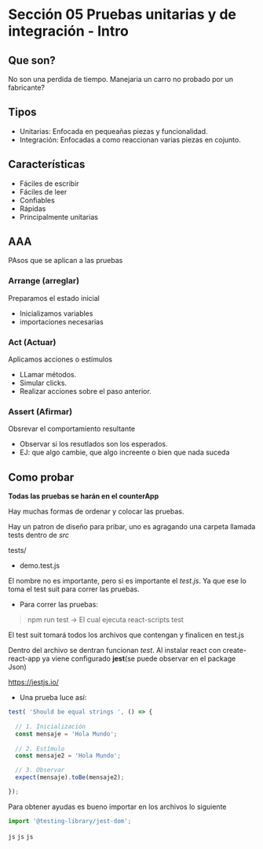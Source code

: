 # Sección 05 Pruebas unitarias y de integración - Intro

## Que son?
No son una perdida de tiempo. Manejaria un carro no probado por un fabricante?

## Tipos
- Unitarias: Enfocada en pequeañas piezas y funcionalidad.
- Integración: Enfocadas a como reaccionan varias piezas en cojunto.

## Características
- Fáciles de escribir
- Fáciles de leer
- Confiables
- Rápidas
- Principalmente unitarias

## AAA
PAsos que se aplican a las pruebas

### Arrange (arreglar)
Preparamos el estado inicial
- Inicializamos variables
- importaciones necesarias 

### Act (Actuar)
Aplicamos acciones o estímulos
- LLamar métodos.
- Simular clicks.
- Realizar acciones sobre el paso anterior.

### Assert (Afirmar)
Obsrevar el comportamiento resultante
- Observar si los resutlados son los esperados.
- EJ: que algo cambie, que algo increente o bien que nada suceda

## Como probar
**Todas las pruebas se harán en el counterApp**

Hay muchas formas de ordenar y colocar las pruebas. 

Hay un patron de diseño para pribar, uno es agragando una carpeta llamada tests dentro de *src*

tests/ 
  - demo.test.js

El nombre no es importante, pero si es importante el *test.js*. Ya que ese lo toma el test suit para correr las pruebas.

- Para correr las pruebas:
> npm run test -> El cual ejecuta react-scripts test

El test suit tomará todos los archivos que contengan y finalicen en test.js

Dentro del archivo se dentran funcionan *test*. Al instalar react con create-react-app ya viene configurado **jest**(se puede observar en el package Json)

https://jestjs.io/

- Una prueba luce así:
```js
test( 'Should be equal strings ', () => {
  
  // 1. Inicialización
  const mensaje = 'Hola Mundo';
  
  // 2. Estímulo
  const mensaje2 = 'Hola Mundo';

  // 3. Observar
  expect(mensaje).toBe(mensaje2);

});
```

Para obtener ayudas es bueno importar en los archivos lo siguiente
```js
import '@testing-library/jest-dom';
```

```js```
```js```
```js```